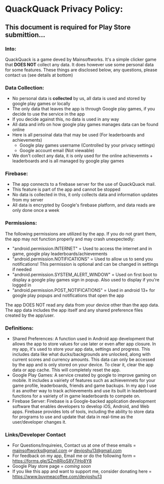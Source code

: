 # QuackQuack Privacy Policy:

## This document is required for Play Store submittion... 

### Into:
QuackQuack is a game deved by Mainsoftworks.
It's a simple clicker game that **DOES NOT** collect any data. 
It does however use some personal data for some features. 
These things are disclosed below, any questions, please contact us (see details at bottom)

### Data Collection:
- No personal data is **collected** by us, all data is used and stored by google play games or locally
- The only data that leaves the app is through Google play games, if you decide to use the service in the app
- If you decide against this, no data is used in any way
- All data and info on how google play games manages data can be found online
- Here is all persoinal data that may be used (For leaderboards and achievements)
    - Google play games username (Controlled by your privacy settings)
    - Google account email (Not viewable)
- We don't collect any data, it is only used for the online achievemnts + leaderboards and is all managed by google play games


### Firebase:
- The app connects to a firebase server for the use of QuackQuack mail. 
- This feature is part of the app and cannot be stopped 
- No data is collected in this, it only collects data and information updates from my server
- All data is encrypted by Google's firebase platform, and data reads are only done once a week


### Permissions:
The following permissions are utilized by the app. If you do not grant them, the app may not function properly and may crash unexpectedly:

- "android.permission.INTERNET" = Used to access the internet and in game, google play leaderboards/achievements
- "android.permission.NOTIFICATIONS" = Used to allow us to send you notifications! This permission is optional and can be changed in settings if needed
- "android.permission.SYSTEM_ALERT_WINDOW" = Used on first boot to display a google play games sign in popup. Also used to display if you're logged in
- "android.permission.POST_NOTIFICATIONS" = Used in android 13+ for google play popups and notifications that open the app

The app DOES NOT read any data from your device other than the app data. The app data includes the app itself and any shared preference files created by the app/user.


### Definitions:
- Shared Preferences: A function used in Android app development that allows the app to store values for use later or even after app closure. In my app, it's used to store your app data, settings and progress. This includes data like what ducks/backgrounds are unlocked, along with current scores and currency amounts. This data can only be accessed by the app and is only stored on your device. To clear it, clear the app data or app cache. This will completely reset the app.
- Google Play Games: A service created by google to improve gaming on mobile. It includes a vairiety of features such as achievemnets for your game profile, leaderboards, friends and game backups. In my app I use it as another way to track achievements and use its built in leaderboard functions for a vairiety of in game leaderboards to compete on.
- Firebase Server: Firebase is a Google-backed application development software that enables developers to develop iOS, Android, and Web apps. Firebase provides lots of tools, including the ability to store data for programs to use and update that data in real-time as the user/developer changes it.


### Links/Developer Contact

- For Questions/Inquireies, Contact us at one of these emails = mainsoftworks@gmail.com *or* devjoshu13@gmail.com
- For feedback on my app, Email me or do the following form = https://forms.gle/SZm8RioS8V7jHo8Y8
- Google Play store page = *coming soon*
- If you like this app and want to support me, consider donating here = https://www.buymeacoffee.com/devjoshu13
